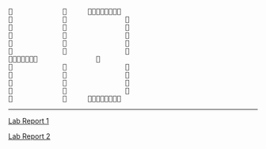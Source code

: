 <pre>
🗿            🗿     🗿🗿🗿🗿🗿🗿🗿🗿
🗿            🗿              🗿
🗿            🗿              🗿
🗿            🗿              🗿
🗿            🗿              🗿
🗿            🗿              🗿
🗿🗿🗿🗿🗿🗿🗿              🗿
🗿            🗿              🗿
🗿            🗿              🗿
🗿            🗿              🗿
🗿            🗿              🗿
🗿            🗿     🗿🗿🗿🗿🗿🗿🗿🗿
</pre>

---

[Lab Report 1](./labreport-1.md)

[Lab Report 2](./labreport-2.md)